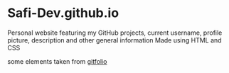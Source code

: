# Safi-Dev.github.io
Personal website featuring my GitHub projects, current username, profile picture, description and other general information
Made using HTML and CSS

some elements taken from [gitfolio](https://github.com/imfunniee/gitfolio)
